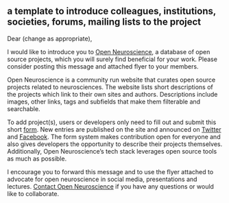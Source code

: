 ## a template to introduce colleagues, institutions, societies, forums, mailing lists to the project

Dear (change as appropriate),

I would like to introduce you to [Open Neuroscience](<https://open-neuroscience.com>), a database of open source projects, which you will surely find beneficial for your work. Please consider posting this message and attached flyer to your members.

Open Neuroscience is a community run website that curates open source projects related to neurosciences. The website lists short descriptions of the projects which link to their own sites and authors. Descriptions include images, other links, tags and subfields that make them filterable and searchable.

To add project(s), users or developers only need to fill out and submit this short [form](https://forms.gle/ByM8thAhZJkHBMQN8). New entries are published on the site and announced on [Twitter](https://twitter.com/openneurosci) and [Facebook](https://www.facebook.com/OpenNeuroscience). The form system makes contribution open for everyone and also gives developers the opportunity to describe their projects themselves. Additionally, Open Neuroscience’s tech stack leverages open source tools as much as possible.

I encourage you to forward this message and to use the flyer attached to advocate for open neuroscience in social media, presentations and lectures. [Contact Open Neuroscience](mailto:openeuroscience@gmail.com) if you have any questions or would like to collaborate.
